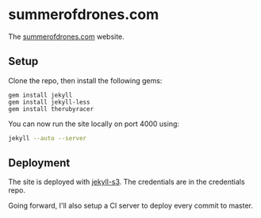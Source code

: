 # summerofdrones.com

The [summerofdrones.com](summerofdrones.com ) website.

## Setup

Clone the repo, then install the following gems:

```
gem install jekyll
gem install jekyll-less
gem install therubyracer
```

You can now run the site locally on port 4000 using:

```bash
jekyll --auto --server
```

## Deployment

The site is deployed with
[jekyll-s3](https://github.com/laurilehmijoki/jekyll-s3). The credentials are
in the credentials repo.

Going forward, I'll also setup a CI server to deploy every commit to master.
